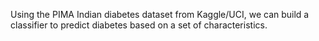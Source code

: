 Using the PIMA Indian diabetes dataset from Kaggle/UCI, we can build a classifier to predict diabetes based on a set of characteristics.

